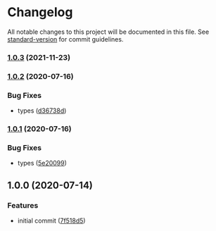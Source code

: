 # Changelog

All notable changes to this project will be documented in this file. See [standard-version](https://github.com/conventional-changelog/standard-version) for commit guidelines.

### [1.0.3](https://github.com/therealparmesh/snoop/compare/v1.0.2...v1.0.3) (2021-11-23)

### [1.0.2](https://github.com/therealparmesh/snoop/compare/v1.0.1...v1.0.2) (2020-07-16)

### Bug Fixes

- types ([d36738d](https://github.com/therealparmesh/snoop/commit/d36738d9e73a6ad075fb02f44d3dfbf52092114a))

### [1.0.1](https://github.com/therealparmesh/snoop/compare/v1.0.0...v1.0.1) (2020-07-16)

### Bug Fixes

- types ([5e20099](https://github.com/therealparmesh/snoop/commit/5e20099d63776acef097c846d91a7ae8402940d3))

## 1.0.0 (2020-07-14)

### Features

- initial commit ([7f518d5](https://github.com/therealparmesh/snoop/commit/7f518d50dedac45c163cfbd6e200344c7978f293))
